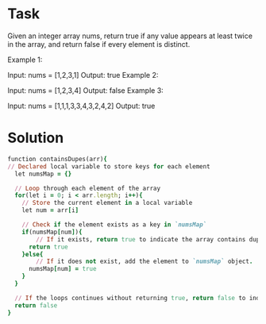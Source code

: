 # Task
Given an integer array nums, return true if any value appears at least twice in the array, and return false if every element is distinct.

Example 1:

Input: nums = [1,2,3,1]
Output: true
Example 2:

Input: nums = [1,2,3,4]
Output: false
Example 3:

Input: nums = [1,1,1,3,3,4,3,2,4,2]
Output: true


# Solution

```ruby
function containsDupes(arr){
// Declared local variable to store keys for each element
  let numsMap = {}

  // Loop through each element of the array
  for(let i = 0; i < arr.length; i++){
    // Store the current element in a local variable
    let num = arr[i]

    // Check if the element exists as a key in `numsMap`
    if(numsMap[num]){
        // If it exists, return true to indicate the array contains duplicates
      return true
    }else{
        // If it does not exist, add the element to `numsMap` object.
      numsMap[num] = true
    }
  }

  // If the loops continues without returning true, return false to indicate that no duplicates were found
  return false
}
```

